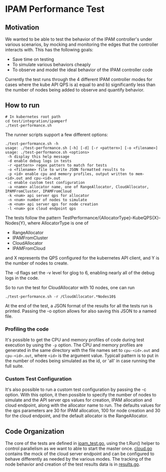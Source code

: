 IPAM Performance Test
=====

Motivation
-----
We wanted to be able to test the behavior of the IPAM controller's under various scenarios,
by mocking and monitoring the edges that the controller interacts with. This has the following goals:

- Save time on testing
- To simulate various behaviors cheaply
- To observe and model the ideal behavior of the IPAM controller code

Currently the test runs through the 4 different IPAM controller modes for cases where the kube API QPS is a)
equal to and b) significantly less than the number of nodes being added to observe and quantify behavior.

How to run
-------

```shell
# In kubernetes root path
cd test/integration/ipamperf
./test-performance.sh
```

The runner scripts support a few different options:

```shell
./test-performance.sh -h
usage: ./test-performance.sh [-h] [-d] [-r <pattern>] [-o <filename>]
usage: ./test-performance.sh <options>
 -h display this help message
 -d enable debug logs in tests
 -r <pattern> regex pattern to match for tests
 -o <filename> file to write JSON formatted results to
 -p <id> enable cpu and memory profiles, output written to mem-<id>.out and cpu-<id>.out
 -c enable custom test configuration
 -a <name> allocator name, one of RangeAllocator, CloudAllocator, IPAMFromCluster, IPAMFromCloud
 -k <num> api server qps for allocator
 -n <num> number of nodes to simulate
 -m <num> api server qps for node creation
 -l <num> gce cloud endpoint qps
```

The tests follow the pattern TestPerformance/{AllocatorType}-KubeQPS{X}-Nodes{Y}, where AllocatorType
is one of

- RangeAllocator
- IPAMFromCluster
- CloudAllocator
- IPAMFromCloud

and X represents the QPS configured for the kubernetes API client, and Y is the number of nodes to create.

The -d flags set the -v level for glog to 6, enabling nearly all of the debug logs in the code.

So to run the test for CloudAllocator with 10 nodes, one can run

```shell
./test-performance.sh -r /CloudAllocator.*Nodes10$
```

At the end of the test, a JSON format of the results for all the tests run is printed. Passing the -o option
allows for also saving this JSON to a named file.

### Profiling the code
It's possible to get the CPU and memory profiles of code during test execution by using the ```-p``` option.
The CPU and memory profiles are generated in the same directory with the file names set to ```cpu-<id>.out```
and ```cpu-<id>.out```, where ```<id>``` is the argument value. Typicall pattern is to put in the number
of nodes being simulated as the id, or 'all' in case running the full suite.

### Custom Test Configuration
It's also possible to run a custom test configuration by passing the -c option. With this option, it then
possible to specify the number of nodes to simulate and the API server qps values for creation,
IPAM allocation and cloud endpoint, along with the allocator name to run. The defaults values for the
qps parameters are 30 for IPAM allocation, 100 for node creation and 30 for the cloud endpoint, and the
default allocator is the RangeAllocator.

Code Organization
-----
The core of the tests are defined in [ipam_test.go](ipam_test.go), using the t.Run() helper to control parallelism
as we want to able to start the master once. [cloud.go](cloud.go) contains the mock of the cloud server endpoint
and can be configured to behave differently as needed by the various modes. The tracking of the node behavior and
creation of the test results data is in [results.go](results.go).

